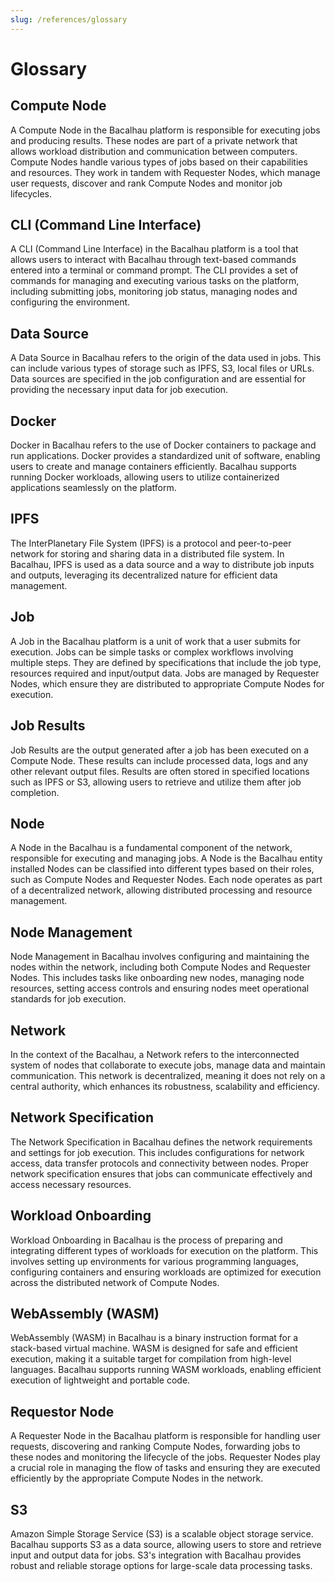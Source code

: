 ```yaml
---
slug: /references/glossary
---
```


# Glossary

## Compute Node

A Compute Node in the Bacalhau platform is responsible for executing jobs and producing results. These nodes are part of a private network that allows workload distribution and communication between computers. Compute Nodes handle various types of jobs based on their capabilities and resources. They work in tandem with Requester Nodes, which manage user requests, discover and rank Compute Nodes and monitor job lifecycles.

## CLI (Command Line Interface)

A CLI (Command Line Interface) in the Bacalhau platform is a tool that allows users to interact with Bacalhau through text-based commands entered into a terminal or command prompt. The CLI provides a set of commands for managing and executing various tasks on the platform, including submitting jobs, monitoring job status, managing nodes and configuring the environment.

## Data Source

A Data Source in Bacalhau refers to the origin of the data used in jobs. This can include various types of storage such as IPFS, S3, local files or URLs. Data sources are specified in the job configuration and are essential for providing the necessary input data for job execution.

## Docker

Docker in Bacalhau refers to the use of Docker containers to package and run applications. Docker provides a standardized unit of software, enabling users to create and manage containers efficiently. Bacalhau supports running Docker workloads, allowing users to utilize containerized applications seamlessly on the platform.

## IPFS

The InterPlanetary File System (IPFS) is a protocol and peer-to-peer network for storing and sharing data in a distributed file system. In Bacalhau, IPFS is used as a data source and a way to distribute job inputs and outputs, leveraging its decentralized nature for efficient data management.

## Job

A Job in the Bacalhau platform is a unit of work that a user submits for execution. Jobs can be simple tasks or complex workflows involving multiple steps. They are defined by specifications that include the job type, resources required and input/output data. Jobs are managed by Requester Nodes, which ensure they are distributed to appropriate Compute Nodes for execution.

## Job Results

Job Results are the output generated after a job has been executed on a Compute Node. These results can include processed data, logs and any other relevant output files. Results are often stored in specified locations such as IPFS or S3, allowing users to retrieve and utilize them after job completion.

## Node

A Node in the Bacalhau is a fundamental component of the network, responsible for executing and managing jobs. A Node is the Bacalhau entity installed Nodes can be classified into different types based on their roles, such as Compute Nodes and Requester Nodes. Each node operates as part of a decentralized network, allowing distributed processing and resource management.

## Node Management

Node Management in Bacalhau involves configuring and maintaining the nodes within the network, including both Compute Nodes and Requester Nodes. This includes tasks like onboarding new nodes, managing node resources, setting access controls and ensuring nodes meet operational standards for job execution.

## Network

In the context of the Bacalhau, a Network refers to the interconnected system of nodes that collaborate to execute jobs, manage data and maintain communication. This network is decentralized, meaning it does not rely on a central authority, which enhances its robustness, scalability and efficiency.

## Network Specification

The Network Specification in Bacalhau defines the network requirements and settings for job execution. This includes configurations for network access, data transfer protocols and connectivity between nodes. Proper network specification ensures that jobs can communicate effectively and access necessary resources.

## Workload Onboarding

Workload Onboarding in Bacalhau is the process of preparing and integrating different types of workloads for execution on the platform. This involves setting up environments for various programming languages, configuring containers and ensuring workloads are optimized for execution across the distributed network of Compute Nodes.

## WebAssembly (WASM)

WebAssembly (WASM) in Bacalhau is a binary instruction format for a stack-based virtual machine. WASM is designed for safe and efficient execution, making it a suitable target for compilation from high-level languages. Bacalhau supports running WASM workloads, enabling efficient execution of lightweight and portable code.

## Requestor Node

A Requester Node in the Bacalhau platform is responsible for handling user requests, discovering and ranking Compute Nodes, forwarding jobs to these nodes and monitoring the lifecycle of the jobs. Requester Nodes play a crucial role in managing the flow of tasks and ensuring they are executed efficiently by the appropriate Compute Nodes in the network.

## S3

Amazon Simple Storage Service (S3) is a scalable object storage service. Bacalhau supports S3 as a data source, allowing users to store and retrieve input and output data for jobs. S3's integration with Bacalhau provides robust and reliable storage options for large-scale data processing tasks.
